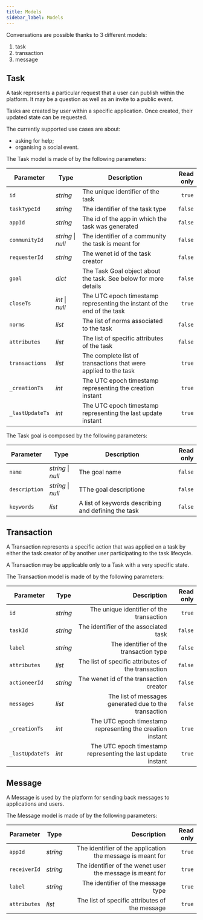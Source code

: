 ```yaml
---
title: Models
sidebar_label: Models
---
```


Conversations are possible thanks to 3 different models:

1. task
2. transaction
3. message

## Task

A task represents a particular request that a user can publish within the platform.
It may be a question as well as an invite to a public event.

Tasks are created by user within a specific application.
Once created, their updated state can be requested.

The currently supported use cases are about:

* asking for help;
* organising a social event.

The Task model is made of by the following parameters:

| Parameter | Type | Description | Read only |
| ------------- | ---- | ----------- | -----: |
| `id` | _string_ | The unique identifier of the task | `true` |
| `taskTypeId` | _string_ | The identifier of the task type | `false` |
| `appId` | _string_ | The id of the app in which the task was generated | `false` |
| `communityId` | _string_ \| _null_ | The identifier of a community the task is meant for | `false` |
| `requesterId` | _string_ | The wenet id of the task creator | `false` |
| `goal` | _dict_ | The Task Goal object about the task. See below for more details | `false` |
| `closeTs` | _int_ \| _null_ | The UTC epoch timestamp representing the instant of the end of the task | `true` |
| `norms` | _list_ | The list of norms associated to the task | `false` |
| `attributes` | _list_ | The list of specific attributes of the task | `false` |
| `transactions` | _list_ | The complete list of transactions that were applied to the task | `true` |
| `_creationTs` | _int_ | The UTC epoch timestamp representing the creation instant | `true` |
| `_lastUpdateTs` | _int_ | The UTC epoch timestamp representing the last update instant | `true` |

The Task goal is composed by the following parameters:

| Parameter | Type | Description | Read only |
| ------------- | ----------- | ----- | -----: |
| `name` | _string_ \| _null_ | The goal name | `false` |
| `description` | _string_ \| _null_ | TThe goal descriptione | `false` |
| `keywords` | _list_ | A list of keywords describing and defining the task | `false` |

## Transaction

A Transaction represents a specific action that was applied on a task by either the task creator of by another user participating to the task lifecycle.

A Transaction may be applicable only to a Task with a very specific state.

The Transaction model is made of by the following parameters:

| Parameter | Type | Description | Read only |
| ------------- | ----------- | -----: | -----: |
| `id` | _string_ | The unique identifier of the transaction | `true` |
| `taskId` | _string_ | The identifier of the associated task | `false` |
| `label` | _string_ | The identifier of the transaction type | `false` |
| `attributes` | _list_ | The list of specific attributes of the transaction | `false` |
| `actioneerId` | _string_ | The wenet id of the transaction creator | `false` |
| `messages` | _list_ | The list of messages generated due to the transaction | `false` |
| `_creationTs` | _int_ | The UTC epoch timestamp representing the creation instant | `true` |
| `_lastUpdateTs` | _int_ | The UTC epoch timestamp representing the last update instant | `true` |

## Message

A Message is used by the platform for sending back messages to applications and users.

The Message model is made of by the following parameters:

| Parameter | Type | Description | Read only |
| ------------- | ----------- | -----: | -----: |
| `appId` | _string_ | The identifier of the application the message is meant for | `true` |
| `receiverId` | _string_ | The identifier of the wenet user the message is meant for | `true` |
| `label` | _string_ | The identifier of the message type | `true` |
| `attributes` | _list_ | The list of specific attributes of the message | `true` |
